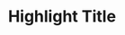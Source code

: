 ---
layout: proto/highlights-details
categories: [prototype, highlights-details]
title: Highlight Title
type: [sub-nav-item, prototype]
permalink: /prototype/highlights-details/
description: Highlights Details
highlight-title: Highlight Title
intro-text: Lorem ipsum dolor sit amet, consectetur adipiscing elit, sed do eiusmod tempor incididunt ut labore et dolore magna aliqua.
post-date: June 12, 2022
highlight-content: Lorem ipsum dolor sit amet, consectetur adipiscing elit, sed do eiusmod tempor incididunt ut labore et dolore magna aliqua. Ut enim ad minim veniam, quis nostrud exercitation ullamco laboris nisi ut aliquip ex ea commodo consequat. Duis aute irure dolor in reprehenderit in voluptate velit esse cillum dolore eu fugiat nulla pariatur. Excepteur sint occaecat cupidatat non proident, sunt in culpa qui officia deserunt mollit anim id est laborum.
---